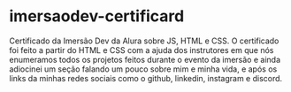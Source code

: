 # imersaodev-certificard

Certificado da Imersão Dev da Alura sobre JS, HTML e CSS. O certificado foi feito a partir do HTML e CSS com a ajuda dos instrutores em que nós enumeramos todos os projetos feitos durante o evento da imersão e ainda adiocinei um seção falando um pouco sobre mim e minha vida, e após os links da minhas redes sociais como o github, linkedin, instagram e discord.
